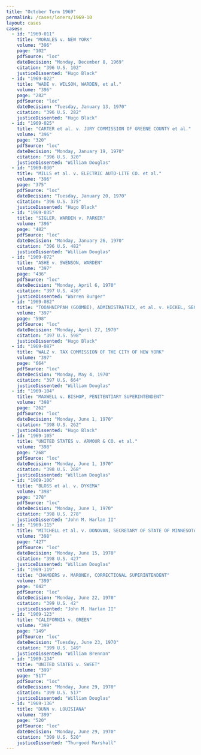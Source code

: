 ```yaml
---
title: "October Term 1969"
permalink: /cases/loners/1969-10
layout: cases
cases:
  - id: "1969-011"
    title: "MORALES v. NEW YORK"
    volume: "396"
    page: "102"
    pdfSource: "loc"
    dateDecision: "Monday, December 8, 1969"
    citation: "396 U.S. 102"
    justiceDissented: "Hugo Black"
  - id: "1969-022"
    title: "WADE v. WILSON, WARDEN, et al."
    volume: "396"
    page: "282"
    pdfSource: "loc"
    dateDecision: "Tuesday, January 13, 1970"
    citation: "396 U.S. 282"
    justiceDissented: "Hugo Black"
  - id: "1969-025"
    title: "CARTER et al. v. JURY COMMISSION OF GREENE COUNTY et al."
    volume: "396"
    page: "320"
    pdfSource: "loc"
    dateDecision: "Monday, January 19, 1970"
    citation: "396 U.S. 320"
    justiceDissented: "William Douglas"
  - id: "1969-030"
    title: "MILLS et al. v. ELECTRIC AUTO-LITE CO. et al."
    volume: "396"
    page: "375"
    pdfSource: "loc"
    dateDecision: "Tuesday, January 20, 1970"
    citation: "396 U.S. 375"
    justiceDissented: "Hugo Black"
  - id: "1969-035"
    title: "SIGLER, WARDEN v. PARKER"
    volume: "396"
    page: "482"
    pdfSource: "loc"
    dateDecision: "Monday, January 26, 1970"
    citation: "396 U.S. 482"
    justiceDissented: "William Douglas"
  - id: "1969-072"
    title: "ASHE v. SWENSON, WARDEN"
    volume: "397"
    page: "436"
    pdfSource: "loc"
    dateDecision: "Monday, April 6, 1970"
    citation: "397 U.S. 436"
    justiceDissented: "Warren Burger"
  - id: "1969-082"
    title: "TOOAHNIPPAH (GOOMBI), ADMINISTRATRIX, et al. v. HICKEL, SECRETARY OF THE INTERIOR, et al."
    volume: "397"
    page: "598"
    pdfSource: "loc"
    dateDecision: "Monday, April 27, 1970"
    citation: "397 U.S. 598"
    justiceDissented: "Hugo Black"
  - id: "1969-087"
    title: "WALZ v. TAX COMMISSION OF THE CITY OF NEW YORK"
    volume: "397"
    page: "664"
    pdfSource: "loc"
    dateDecision: "Monday, May 4, 1970"
    citation: "397 U.S. 664"
    justiceDissented: "William Douglas"
  - id: "1969-104"
    title: "MAXWELL v. BISHOP, PENITENTIARY SUPERINTENDENT"
    volume: "398"
    page: "262"
    pdfSource: "loc"
    dateDecision: "Monday, June 1, 1970"
    citation: "398 U.S. 262"
    justiceDissented: "Hugo Black"
  - id: "1969-105"
    title: "UNITED STATES v. ARMOUR & CO. et al."
    volume: "398"
    page: "268"
    pdfSource: "loc"
    dateDecision: "Monday, June 1, 1970"
    citation: "398 U.S. 268"
    justiceDissented: "William Douglas"
  - id: "1969-106"
    title: "BLOSS et al. v. DYKEMA"
    volume: "398"
    page: "278"
    pdfSource: "loc"
    dateDecision: "Monday, June 1, 1970"
    citation: "398 U.S. 278"
    justiceDissented: "John M. Harlan II"
  - id: "1969-115"
    title: "MITCHELL et al. v. DONOVAN, SECRETARY OF STATE OF MINNESOTA, et al."
    volume: "398"
    page: "427"
    pdfSource: "loc"
    dateDecision: "Monday, June 15, 1970"
    citation: "398 U.S. 427"
    justiceDissented: "William Douglas"
  - id: "1969-119"
    title: "CHAMBERS v. MARONEY, CORRECTIONAL SUPERINTENDENT"
    volume: "399"
    page: "042"
    pdfSource: "loc"
    dateDecision: "Monday, June 22, 1970"
    citation: "399 U.S. 42"
    justiceDissented: "John M. Harlan II"
  - id: "1969-123"
    title: "CALIFORNIA v. GREEN"
    volume: "399"
    page: "149"
    pdfSource: "loc"
    dateDecision: "Tuesday, June 23, 1970"
    citation: "399 U.S. 149"
    justiceDissented: "William Brennan"
  - id: "1969-134"
    title: "UNITED STATES v. SWEET"
    volume: "399"
    page: "517"
    pdfSource: "loc"
    dateDecision: "Monday, June 29, 1970"
    citation: "399 U.S. 517"
    justiceDissented: "William Douglas"
  - id: "1969-136"
    title: "DUNN v. LOUISIANA"
    volume: "399"
    page: "520"
    pdfSource: "loc"
    dateDecision: "Monday, June 29, 1970"
    citation: "399 U.S. 520"
    justiceDissented: "Thurgood Marshall"
---
```

